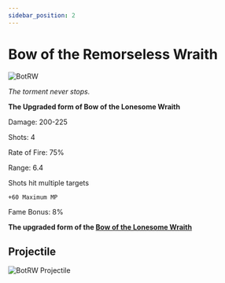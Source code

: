 ```yaml
---
sidebar_position: 2
---
```


# Bow of the Remorseless Wraith

![BotRW](https://vwiki.valorserver.com/api/item/picture/bow%20of%20the%20remorseless%20wraith)

<i>The torment never stops.</i>

**The Upgraded form of Bow of the Lonesome Wraith**

Damage: 200-225

Shots: 4

Rate of Fire: 75%

Range: 6.4

Shots hit multiple targets

    +60 Maximum MP
    
Fame Bonus: 8%

**The upgraded form of the [Bow of the Lonesome Wraith](https://wiki.valorserver.com/docs/items/weapons/bows/ut/bow_of_the_lonesome_wraith)**

## Projectile
![BotRW Projectile](https://cdn.discordapp.com/attachments/953134990428868629/981322605099372564/wraithbow.gif)


